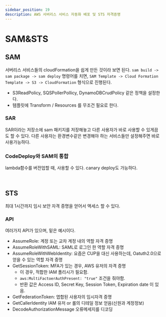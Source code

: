 ```yaml
---
sidebar_position: 19
description: AWS 서버리스 서비스 자동화 배포 및 STS 자격증명
---
```


# SAM&STS

## SAM

서버리스 서비스들의 cloudFormation을 쉽게 만든 것이라 보면 된다. `sam build -> sam package -> sam deploy` 명령어를 치면, `SAM Template -> Cloud Formation Template -> S3 -> CloudFormation` 형식으로 진행된다.

- S3ReadPolicy, SQSPollerPollicy, DynamoDBCrudPolicy 같은 정책을 설정한다.
- 템플릿에 Transform / Resources 를 무조건 필요로 한다.

### SAR

SAR이라는 저장소에 sam 패키지를 저장해놓고 다른 사용자가 바로 사용할 수 있게끔도 할 수 있다. 다른 사용자는 환경변수같은 변경해야 하는 서비스들만 설정해주면 바로 사용가능하다.

### CodeDeploy와 SAM의 통합

lambda함수를 버전업할 때, 사용할 수 있다. canary deploy도 가능하다.

<br/>

## STS

최대 1시간까지 임시 보안 자격 증명을 얻어서 액세스 할 수 있다.

### API

여러가지 API가 있으며, 밑은 예시이다.

- AssumeRole: 계정 또는 교차 계정 내의 역할 자격 증명
- AssumeRoleWithSAML: SAML로 로그인 한 역할 자격 증명
- AssumeRoleWithWebIdentity: 요즘은 CUP을 대신 사용하는데, Oatuth2.0으로 얻을 수 있는 역할 자격 증명
- GetSessionToken: MFA가 있는 경우, AWS 유저의 자격 증명
  - 이 경우, 적합한 IAM 폴리시가 필요함.
  - `aws:MultiFactoerAuthPresent: "true"` 조건을 줘야함.
  - 반환 값은 Access ID, Secret Key, Session Token, Expiration date 이 있음.
- GetFederationToken: 엽합된 사용자의 임시자격 증명
- GetCallerIdentity IAM 유저 or 롤의 디테일 정보 얻음(신원과 계정정보)
- DecodeAuthorizationMessage 오류메세지를 디코딩

<br/>
